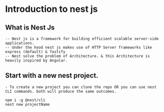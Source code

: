 # Introduction to nest js

## What is Nest Js

    -- Nest js is a framework for building efficient scalable server-side applications.
    -- Under the hood nest js makes use of HTTP Server frameworks like express (default) & fastify
    -- Nest solve the problem of Architecture. & this Architecture is heavily inspired by Angular.

## Start with a new nest project.

    - To create a new project you can clone the repo OR you can use nest CLI commands. both will produce the same outcomes.

```
npm i -g @nest/cli
nest new projectName

```
